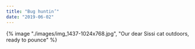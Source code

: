```yaml
---
title: "Bug huntin’"
date: "2019-06-02"
---
```


{% image "./images/img_1437-1024x768.jpg", "Our dear Sissi cat outdoors, ready to pounce" %}
